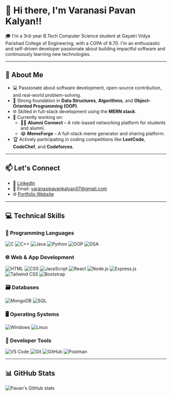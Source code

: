 # 👋 Hi there, I'm Varanasi Pavan Kalyan!!

🎓 I'm a 3rd-year B.Tech Computer Science student at Gayatri Vidya Parishad College of Engineering, with a CGPA of 8.70. I'm an enthusiastic and self-driven developer passionate about building impactful software and continuously learning new technologies.

---

## 🚀 About Me

- 💻 Passionate about software development, open-source contribution, and real-world problem-solving.  
- 🧠 Strong foundation in **Data Structures**, **Algorithms**, and **Object-Oriented Programming (OOP)**.  
- 🌐 Skilled in full-stack development using the **MERN stack**.  
- 🎯 Currently working on:
  - 🧑‍🎓 **Alumni Connect** – A role-based networking platform for students and alumni.  
  - 😂 **MemeForge** – A full-stack meme generator and sharing platform.  
- 🏆 Actively participating in coding competitions like **LeetCode**, **CodeChef**, and **Codeforces**.  

---

## 📫 Let's Connect

- 🔗 [LinkedIn](https://www.linkedin.com/in/pavan-kalyan-varanasi-210573267/)
- 💌 Email: varanasipavankalyan07@gmail.com
- 🌐 [Portfolio Website](https://pavankalyanvaranasi.me)

---

## 💻 Technical Skills

### 🧠 Programming Languages  
![C](https://img.shields.io/badge/C-00599C?style=flat&logo=c&logoColor=white)
![C++](https://img.shields.io/badge/C++-00599C?style=flat&logo=c%2B%2B&logoColor=white)
![Java](https://img.shields.io/badge/Java-ED8B00?style=flat&logo=java&logoColor=white)
![Python](https://img.shields.io/badge/Python-3776AB?style=flat&logo=python&logoColor=white)
![OOP](https://img.shields.io/badge/OOP-6A5ACD?style=flat)
![DSA](https://img.shields.io/badge/DSA-FFA500?style=flat)

### 🌐 Web & App Development  
![HTML](https://img.shields.io/badge/HTML5-E34F26?style=flat&logo=html5&logoColor=white)
![CSS](https://img.shields.io/badge/CSS3-1572B6?style=flat&logo=css3&logoColor=white)
![JavaScript](https://img.shields.io/badge/JavaScript-F7DF1E?style=flat&logo=javascript&logoColor=black)
![React](https://img.shields.io/badge/React-20232A?style=flat&logo=react&logoColor=61DAFB)
![Node.js](https://img.shields.io/badge/Node.js-339933?style=flat&logo=nodedotjs&logoColor=white)
![Express.js](https://img.shields.io/badge/Express.js-000000?style=flat&logo=express&logoColor=white)
![Tailwind CSS](https://img.shields.io/badge/Tailwind_CSS-38B2AC?style=flat&logo=tailwind-css&logoColor=white)
![Bootstrap](https://img.shields.io/badge/Bootstrap-563D7C?style=flat&logo=bootstrap&logoColor=white)

### 🗃️ Databases  
![MongoDB](https://img.shields.io/badge/MongoDB-4EA94B?style=flat&logo=mongodb&logoColor=white)
![SQL](https://img.shields.io/badge/SQL-4479A1?style=flat&logo=postgresql&logoColor=white)

### 🖥️ Operating Systems  
![Windows](https://img.shields.io/badge/Windows-0078D6?style=flat&logo=windows&logoColor=white)
![Linux](https://img.shields.io/badge/Linux-FCC624?style=flat&logo=linux&logoColor=black)

### 🔧 Developer Tools  
![VS Code](https://img.shields.io/badge/VS_Code-007ACC?style=flat&logo=visual-studio-code&logoColor=white)
![Git](https://img.shields.io/badge/Git-F05032?style=flat&logo=git&logoColor=white)
![GitHub](https://img.shields.io/badge/GitHub-181717?style=flat&logo=github&logoColor=white)
![Postman](https://img.shields.io/badge/Postman-FF6C37?style=flat&logo=postman&logoColor=white)

---

## 📊 GitHub Stats

![Pavan's GitHub stats](https://github-readme-stats.vercel.app/api?username=pavan-234&show_icons=true&theme=radical)
